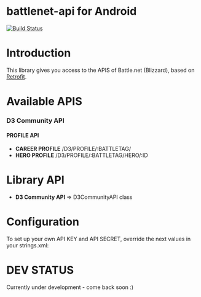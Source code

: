 # battlenet-api for Android

[![Build Status](https://travis-ci.org/galex/battlenet-api.svg?branch=master)](https://travis-ci.org/galex/battlenet-api)

# Introduction

This library gives you access to the APIS of Battle.net (Blizzard), based on [Retrofit](http://square.github.io/retrofit/).

# Available APIS

### D3 Community API 

#### PROFILE API

- **CAREER PROFILE** /D3/PROFILE/:BATTLETAG/
- **HERO PROFILE** /D3/PROFILE/:BATTLETAG/HERO/:ID

# Library API

* **D3 Community API** => D3CommunityAPI class

# Configuration

To set up your own API KEY and API SECRET, override the next values in your strings.xml:



# DEV STATUS

Currently under development - come back soon :)
